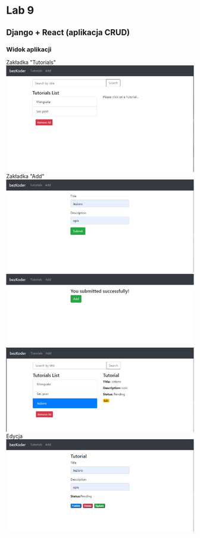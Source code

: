 # Lab 9
## Django + React (aplikacja CRUD)

### Widok aplikacji
Zakładka "Tutorials"  
![](Screen\1.jpg)  
Zakładka "Add"  
![](Screen\2.jpg)  
![](Screen\3.jpg)  
![](Screen\4.jpg)  
Edycja
![](Screen\5.jpg)